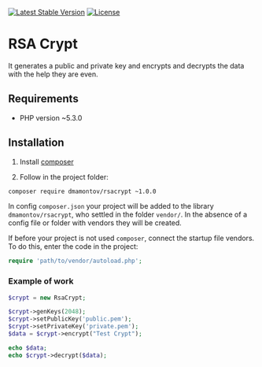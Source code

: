 [![Latest Stable Version](https://poser.pugx.org/dmamontov/rsacrypt/v/stable.svg)](https://packagist.org/packages/dmamontov/rsacrypt)
[![License](https://poser.pugx.org/dmamontov/rsacrypt/license.svg)](https://packagist.org/packages/dmamontov/rsacrypt)

RSA Crypt
=========

It generates a public and private key and encrypts and decrypts the data with the help they are even.


## Requirements
* PHP version ~5.3.0

## Installation

1) Install [composer](https://getcomposer.org/download/)

2) Follow in the project folder:
```bash
composer require dmamontov/rsacrypt ~1.0.0
```

In config `composer.json` your project will be added to the library `dmamontov/rsacrypt`, who settled in the folder `vendor/`. In the absence of a config file or folder with vendors they will be created.

If before your project is not used `composer`, connect the startup file vendors. To do this, enter the code in the project:
```php
require 'path/to/vendor/autoload.php';
```

### Example of work
```php
$crypt = new RsaCrypt;

$crypt->genKeys(2048);
$crypt->setPublicKey('public.pem');
$crypt->setPrivateKey('private.pem');
$data = $crypt->encrypt("Test Crypt");

echo $data;
echo $crypt->decrypt($data);
```
